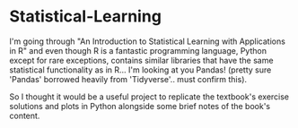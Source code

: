 # Statistical-Learning

I'm going through "An Introduction to Statistical Learning with Applications in R" and even though R is a fantastic programming language, Python except for rare exceptions, contains similar libraries that have the same statistical functionality as in R... I'm looking at you Pandas! (pretty sure 'Pandas' borrowed heavily from 'Tidyverse'.. must confirm this).

So I thought it would be a useful project to replicate the textbook's exercise solutions and plots in Python alongside some brief notes of the book's content.
